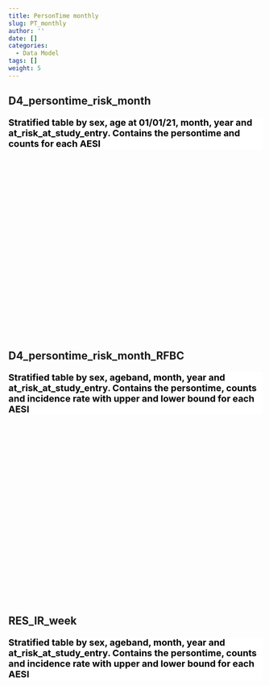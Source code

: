 ```yaml
---
title: PersonTime monthly
slug: PT_monthly
author: ''
date: []
categories:
  - Data Model
tags: []
weight: 5
---
```


<script src="{{< blogdown/postref >}}index.en_files/core-js/shim.min.js"></script>
<script src="{{< blogdown/postref >}}index.en_files/react/react.min.js"></script>
<script src="{{< blogdown/postref >}}index.en_files/react/react-dom.min.js"></script>
<script src="{{< blogdown/postref >}}index.en_files/reactwidget/react-tools.js"></script>
<script src="{{< blogdown/postref >}}index.en_files/htmlwidgets/htmlwidgets.js"></script>
<script src="{{< blogdown/postref >}}index.en_files/reactable-binding/reactable.js"></script>
## D4_persontime_risk_month
<div align="center">
<h2 style="color:#000;background:#FFFFFF;text-align:left;font-size:18px;font-style:normal;font-weight:bold;text-decoration:;letter-spacing:px;word-spacing:px;text-transform:;text-shadow:;margin-top:20px;margin-right:0px;margin-bottom:0px;margin-left:0px">Stratified table by sex, age at 01/01/21, month, year and at_risk_at_study_entry. Contains the persontime and counts for each AESI</h2>
<div id="htmlwidget-1" class="reactable html-widget" style="width:auto;height:300px;"></div>
<script type="application/json" data-for="htmlwidget-1">{"x":{"tag":{"name":"Reactable","attribs":{"data":{"Name":["sex","age_at_study_entry","month","at_risk_at_study_entry","Persontime","Persontime_AESI","AESI_b"],"Description":[null,"age at study entry","year and month",null,"Total persontime","Persontime in population for each AESI","Cases in population for each AESI"],"Format/Vocabulary":["0 = Female, 1 = Male","integer","character","integer","integer","integer","integer"],"Comments":[null,null,null,null,null,"AESI defined in OUTCOMES_conceptssets","AESI defined in OUTCOMES_conceptssets"]},"columns":[{"accessor":"Name","name":"Name","type":"character"},{"accessor":"Description","name":"Description","type":"character"},{"accessor":"Format/Vocabulary","name":"Format/Vocabulary","type":"character"},{"accessor":"Comments","name":"Comments","type":"character"}],"sortable":false,"searchable":true,"defaultPageSize":7,"paginationType":"numbers","showPageInfo":true,"minRows":1,"highlight":true,"bordered":true,"striped":true,"style":{"maxWidth":650},"height":"300px","dataKey":"8f4176a028dcbeb03b4ed2f531ed25bf","key":"8f4176a028dcbeb03b4ed2f531ed25bf"},"children":[]},"class":"reactR_markup"},"evals":[],"jsHooks":[]}</script>
<br/>
<br/>
<br/>
<br/>
</div>

## D4_persontime_risk_month_RFBC
<div align="center">
<h2 style="color:#000;background:#FFFFFF;text-align:left;font-size:18px;font-style:normal;font-weight:bold;text-decoration:;letter-spacing:px;word-spacing:px;text-transform:;text-shadow:;margin-top:20px;margin-right:0px;margin-bottom:0px;margin-left:0px">Stratified table by sex, ageband, month, year and at_risk_at_study_entry. Contains the persontime, counts and incidence rate with upper and lower bound for each AESI</h2>
<div id="htmlwidget-2" class="reactable html-widget" style="width:auto;height:300px;"></div>
<script type="application/json" data-for="htmlwidget-2">{"x":{"tag":{"name":"Reactable","attribs":{"data":{"Name":["sex","Ageband","month","at_risk_at_study_entry","Persontime","Persontime_AESI","AESI_b"],"Description":[null,"ageband at 1th january","year and month",null,"Total persontime","Persontime in population for each AESI","Cases in population for each AESI"],"Format/Vocabulary":["0 = Female, 1 = Male","integer","character","integer","integer","integer","integer"],"Comments":[null,null,null,null,null,"AESI defined in OUTCOMES_conceptssets","AESI defined in OUTCOMES_conceptssets"]},"columns":[{"accessor":"Name","name":"Name","type":"character"},{"accessor":"Description","name":"Description","type":"character"},{"accessor":"Format/Vocabulary","name":"Format/Vocabulary","type":"character"},{"accessor":"Comments","name":"Comments","type":"character"}],"sortable":false,"searchable":true,"defaultPageSize":7,"paginationType":"numbers","showPageInfo":true,"minRows":1,"highlight":true,"bordered":true,"striped":true,"style":{"maxWidth":650},"height":"300px","dataKey":"1e880ebcaeb8dbd3632452faa948b164","key":"1e880ebcaeb8dbd3632452faa948b164"},"children":[]},"class":"reactR_markup"},"evals":[],"jsHooks":[]}</script>
<br/>
<br/>
<br/>
<br/>
</div>

## RES_IR_week
<div align="center">
<h2 style="color:#000;background:#FFFFFF;text-align:left;font-size:18px;font-style:normal;font-weight:bold;text-decoration:;letter-spacing:px;word-spacing:px;text-transform:;text-shadow:;margin-top:20px;margin-right:0px;margin-bottom:0px;margin-left:0px">Stratified table by sex, ageband, month, year and at_risk_at_study_entry. Contains the persontime, counts and incidence rate with upper and lower bound for each AESI</h2>
<div id="htmlwidget-3" class="reactable html-widget" style="width:auto;height:300px;"></div>
<script type="application/json" data-for="htmlwidget-3">{"x":{"tag":{"name":"Reactable","attribs":{"data":{"Name":["sex","month","year","Ageband","at_risk_at_study_entry","Persontime","Persontime_AESI","AESI_b","IR_AESI","lb_AESI","ub_AESI"],"Description":[null,null,null,"ageband at 1th january",null,"Total persontime","Persontime in population for each AESI","Cases in population for each AESI","incidence rate","lower 95% confidence interval bound for the IR","upper 95% confidence interval bound for the IR"],"Format/Vocabulary":["0 = Female, 1 = Male","character","character","integer","integer","integer","integer","integer","integer","integer","integer"],"Comments":[null,null,null,null,null,null,"AESI defined in OUTCOMES_conceptssets","AESI defined in OUTCOMES_conceptssets","AESI defined in OUTCOMES_conceptssets","AESI defined in OUTCOMES_conceptssets","AESI defined in OUTCOMES_conceptssets"]},"columns":[{"accessor":"Name","name":"Name","type":"character"},{"accessor":"Description","name":"Description","type":"character"},{"accessor":"Format/Vocabulary","name":"Format/Vocabulary","type":"character"},{"accessor":"Comments","name":"Comments","type":"character"}],"sortable":false,"searchable":true,"defaultPageSize":11,"paginationType":"numbers","showPageInfo":true,"minRows":1,"highlight":true,"bordered":true,"striped":true,"style":{"maxWidth":650},"height":"300px","dataKey":"daf1a84f12407d5c2f93da9bd8683878","key":"daf1a84f12407d5c2f93da9bd8683878"},"children":[]},"class":"reactR_markup"},"evals":[],"jsHooks":[]}</script>
<br/>
<br/>
<br/>
<br/>
</div>
